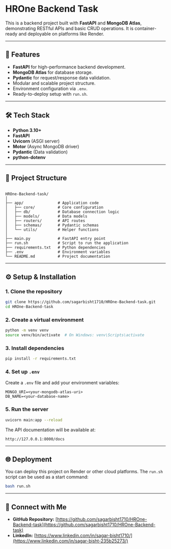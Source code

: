 # HROne Backend Task

This is a backend project built with **FastAPI** and **MongoDB Atlas**, demonstrating RESTful APIs and basic CRUD operations. It is container-ready and deployable on platforms like Render.

---

## 🚀 Features
- **FastAPI** for high-performance backend development.
- **MongoDB Atlas** for database storage.
- **Pydantic** for request/response data validation.
- Modular and scalable project structure.
- Environment configuration via `.env`.
- Ready-to-deploy setup with `run.sh`.

---

## 🛠 Tech Stack
- **Python 3.10+**
- **FastAPI**
- **Uvicorn** (ASGI server)
- **Motor** (Async MongoDB driver)
- **Pydantic** (Data validation)
- **python-dotenv**

---

## 📂 Project Structure
```

HROne-Backend-task/
│
├── app/               # Application code
│   ├── core/          # Core configuration
│   ├── db/            # Database connection logic
│   ├── models/        # Data models
│   ├── routers/       # API routes
│   ├── schemas/       # Pydantic schemas
│   └── utils/         # Helper functions
│
├── main.py            # FastAPI entry point
├── run.sh             # Script to run the application
├── requirements.txt   # Python dependencies
├── .env               # Environment variables
└── README.md          # Project documentation

````

---

## ⚙️ Setup & Installation

### 1. Clone the repository
```bash
git clone https://github.com/sagarbisht1710/HROne-Backend-task.git
cd HROne-Backend-task
````

### 2. Create a virtual environment

```bash
python -m venv venv
source venv/bin/activate  # On Windows: venv\Scripts\activate
```

### 3. Install dependencies

```bash
pip install -r requirements.txt
```

### 4. Set up `.env`

Create a `.env` file and add your environment variables:

```
MONGO_URI=<your-mongodb-atlas-uri>
DB_NAME=<your-database-name>
```

### 5. Run the server

```bash
uvicorn main:app --reload
```

The API documentation will be available at:

```
http://127.0.0.1:8000/docs
```

---

## 🌐 Deployment

You can deploy this project on Render or other cloud platforms. The `run.sh` script can be used as a start command:

```bash
bash run.sh
```

---

## 🔗 Connect with Me

* **GitHub Repository:** [https://github.com/sagarbisht1710/HROne-Backend-task](https://github.com/sagarbisht1710/HROne-Backend-task)
* **LinkedIn:** [https://www.linkedin.com/in/sagar-bisht1710/](https://www.linkedin.com/in/sagar-bisht-235b25273/)

